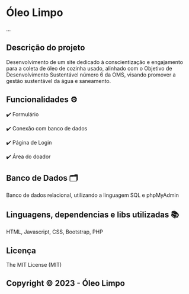 # Óleo Limpo



...


## Descrição do projeto
Desenvolvimento de um site dedicado à conscientização e engajamento para a coleta de óleo de cozinha usado, alinhado com o Objetivo de Desenvolvimento Sustentável número 6 da OMS, visando promover a gestão sustentável da água e saneamento.


## Funcionalidades ⚙️
✔️ Formulário

✔️ Conexão com banco de dados

✔️ Página de Login

✔️ Área do doador



## Banco de Dados 🗂️
Banco de dados relacional, utilizando a linguagem SQL e phpMyAdmin

## Linguagens, dependencias e libs utilizadas 📚
HTML, Javascript, CSS, Bootstrap, PHP 


## Licença
The MIT License (MIT)

## Copyright ©️ 2023 - Óleo Limpo
